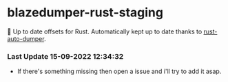 # blazedumper-rust-staging

🚀 Up to date offsets for Rust. Automatically kept up to date thanks to [rust-auto-dumper](https://github.com/Akandesh/rust-auto-dumper).


### Last Update 15-09-2022 12:34:32
- If there's something missing then open a issue and i'll try to add it asap.
